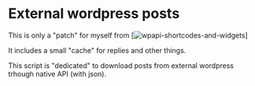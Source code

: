# External wordpress posts

This is only a "patch" for myself from [![wpapi-shortcodes-and-widgets](https://github.com/hideokamoto/wpapi-shortcodes-and-widgets)]

It includes a small "cache" for replies and other things.

This script is "dedicated" to download posts from external wordpress trhough native API (with json).